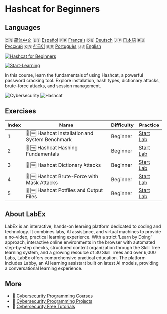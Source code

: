 # Hashcat for Beginners

## Languages

🇨🇳 [简体中文](README_zh.md) 🇪🇸 [Español](README_es.md) 🇫🇷 [Français](README_fr.md) 🇩🇪 [Deutsch](README_de.md) 🇯🇵 [日本語](README_ja.md) 🇷🇺 [Русский](README_ru.md) 🇰🇷 [한국어](README_ko.md) 🇧🇷 [Português](README_pt.md) 🇺🇸 [English](README.md) 

[![Hashcat for Beginners](https://cover-creator.labex.io/hashcat-for-beginners.png)](https://labex.io/courses/hashcat-for-beginners)

[![Start-Learning](https://img.shields.io/badge/Start-Learning-whitesmoke?style=for-the-badge)](https://labex.io/courses/hashcat-for-beginners)

In this course, learn the fundamentals of using Hashcat, a powerful password cracking tool. Explore installation, hash types, dictionary attacks, brute-force attacks, and session management.

![Cybersecurity](https://img.shields.io/badge/Cybersecurity-whitesmoke?style=for-the-badge&logo=cybersecurity)
![Hashcat](https://img.shields.io/badge/Hashcat-whitesmoke?style=for-the-badge&logo=hashcat)


## Exercises

|   Index | Name                                            | Difficulty   | Practice                                                                                                                  |
|---------|-------------------------------------------------|--------------|---------------------------------------------------------------------------------------------------------------------------|
|       1 | 📖 🆓 Hashcat Installation and System Benchmark | Beginner     | <a target='_blank' href='https://labex.io/tutorials/linux-hashcat-installation-and-system-benchmark-632570'>Start Lab</a> |
|       2 | 📖 🆓 Hashcat Hashing Fundamentals              | Beginner     | <a target='_blank' href='https://labex.io/tutorials/linux-hashcat-hashing-fundamentals-632569'>Start Lab</a>              |
|       3 | 📖 🆓 Hashcat Dictionary Attacks                | Beginner     | <a target='_blank' href='https://labex.io/tutorials/linux-hashcat-dictionary-attacks-632568'>Start Lab</a>                |
|       4 | 📖 🆓 Hashcat Brute-Force with Mask Attacks     | Beginner     | <a target='_blank' href='https://labex.io/tutorials/linux-hashcat-brute-force-with-mask-attacks-632567'>Start Lab</a>     |
|       5 | 📖 🆓 Hashcat Potfiles and Output Files         | Beginner     | <a target='_blank' href='https://labex.io/tutorials/linux-hashcat-potfiles-and-output-files-632571'>Start Lab</a>         |

## About LabEx

LabEx is an interactive, hands-on learning platform dedicated to coding and technology. It combines labs, AI assistance, and virtual machines to provide a no-video, practical learning experience. With a strict 'Learn by Doing' approach, interactive online environments in the browser with automated step-by-step checks, structured content organization through the Skill Tree learning system, and a growing resource of 30 Skill Trees and over 6,000 Labs, LabEx offers comprehensive practical education. The platform includes Labby, an AI learning assistant built on latest AI models, providing a conversational learning experience.

## More

- 🔗 [Cybersecurity Programming Courses](https://github.com/labex-labs/awesome-programming-courses)
- 🔗 [Cybersecurity Programming Projects](https://github.com/labex-labs/awesome-programming-projects)
- 🔗 [Cybersecurity Free Tutorials](https://github.com/labex-labs/cybersecurity-free-tutorials)

